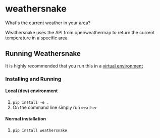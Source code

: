 # weathersnake
What's the current weather in your area?

Weathersnake uses the API from openweathermap to return the current temperature in a specific area

## Running Weathersnake
It is highly recommended that you run this in a [virtual environment](https://virtualenvwrapper.readthedocs.io/en/latest/#)

### Installing and Running
#### Local (dev) environment
1. `pip install -e .`
2. On the command line simply run  `weather`

#### Normal installation
1. `pip install weathersnake`
